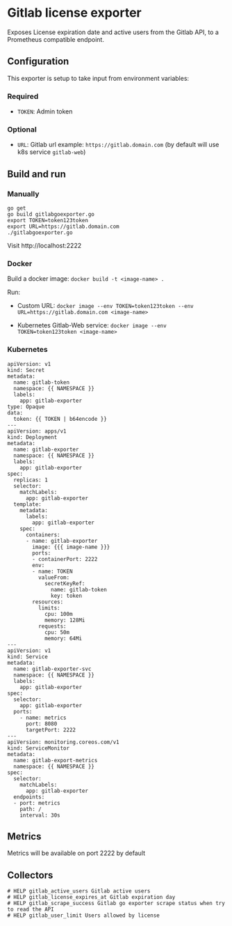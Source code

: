# Gitlab license exporter
Exposes License expiration date and active users from the Gitlab API, to a Prometheus compatible endpoint.

## Configuration
This exporter is setup to take input from environment variables:

### Required
* `TOKEN`: Admin token

### Optional
* `URL`: Gitlab url example: `https://gitlab.domain.com` (by default will use k8s service `gitlab-web`)

## Build and run
### Manually
```
go get
go build gitlabgoexporter.go
export TOKEN=token123token
export URL=https://gitlab.domain.com
./gitlabgoexporter.go
```
Visit http://localhost:2222


### Docker
Build a docker image:
`docker build -t <image-name> .`

Run:
* Custom URL:
	`docker image --env TOKEN=token123token --env URL=https://gitlab.domain.com <image-name>`

* Kubernetes Gitlab-Web service:
	`docker image --env TOKEN=token123token <image-name>`


### Kubernetes
```
apiVersion: v1
kind: Secret
metadata:
  name: gitlab-token
  namespace: {{ NAMESPACE }}
  labels:
    app: gitlab-exporter
type: Opaque
data:
  token: {{ TOKEN | b64encode }}
---
apiVersion: apps/v1
kind: Deployment
metadata:
  name: gitlab-exporter
  namespace: {{ NAMESPACE }}
  labels:
    app: gitlab-exporter
spec:
  replicas: 1
  selector:
    matchLabels:
      app: gitlab-exporter
  template:
    metadata:
      labels:
        app: gitlab-exporter
    spec:
      containers:
      - name: gitlab-exporter
        image: {{{ image-name }}}
        ports:
        - containerPort: 2222
        env:
        - name: TOKEN
          valueFrom:
            secretKeyRef:
              name: gitlab-token
              key: token
        resources:
          limits:
            cpu: 100m
            memory: 128Mi
          requests:
            cpu: 50m
            memory: 64Mi
---
apiVersion: v1
kind: Service
metadata:
  name: gitlab-exporter-svc
  namespace: {{ NAMESPACE }}
  labels:
    app: gitlab-exporter
spec:
  selector: 
    app: gitlab-exporter
  ports:
    - name: metrics
      port: 8080
      targetPort: 2222
---
apiVersion: monitoring.coreos.com/v1
kind: ServiceMonitor
metadata:
  name: gitlab-export-metrics
  namespace: {{ NAMESPACE }}
spec:
  selector:
    matchLabels:
      app: gitlab-exporter
  endpoints:
  - port: metrics
    path: /
    interval: 30s
```

## Metrics
Metrics will be available on port 2222 by default

## Collectors
```
# HELP gitlab_active_users Gitlab active users
# HELP gitlab_license_expires_at Gitlab expiration day
# HELP gitlab_scrape_success Gitlab go exporter scrape status when try to read the API
# HELP gitlab_user_limit Users allowed by license
```